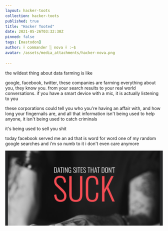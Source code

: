```yaml
---
layout: hacker-toots
collection: hacker-toots
published: true
title: "Hacker Tooted"
date: 2021-05-26T03:32:30Z
pinned: false
tags: [mastodon]
author: ⸸ commander ░ nova ⸸ :~$
avatar: /assets/media_attachments/hacker-nova.png

---
```


<p>the wildest thing about data farming is like</p><p>google, facebook, twitter, these companies are farming everything about you, they know you. from your search results to your real world conversations. if you have a smart device with a mic, it is actually listening to you</p><p>these corporations could tell you who you&#39;re having an affair with, and how long your fingernails are, and all that information isn&#39;t being used to help anyone, it isn&#39;t being used to catch criminals</p><p>it&#39;s being used to sell you shit</p><p>today facebook served me an ad that is word for word one of my random google searches and i&#39;m so numb to it i don&#39;t even care anymore</p>

![media](/assets/media_attachments/files/106/299/387/941/330/858/original/9e581ea025792cec.png)
